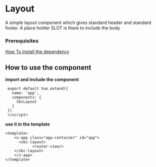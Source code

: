 # Layout
A simple layout component which gives standard header and standard footer. A place holder SLOT is there to include the body
 

### Prerequisites

 [How To Install the dependency](../install/README.md) 


## How to use the component

**import and include the component**

```import SbcLayout from 'sbc-common-components/src/components/SbcLayout.vue'  
 export default Vue.extend({  
   name: 'app',
   components: {
     SbcLayout
   }
 })
 </script>
 ```
 
 **use it in the template**


```
<template>
    <v-app class="app-container" id="app">
      <sbc-layout>
            <router-view/>
    </sbc-layout>
    </v-app>
</template>
```
